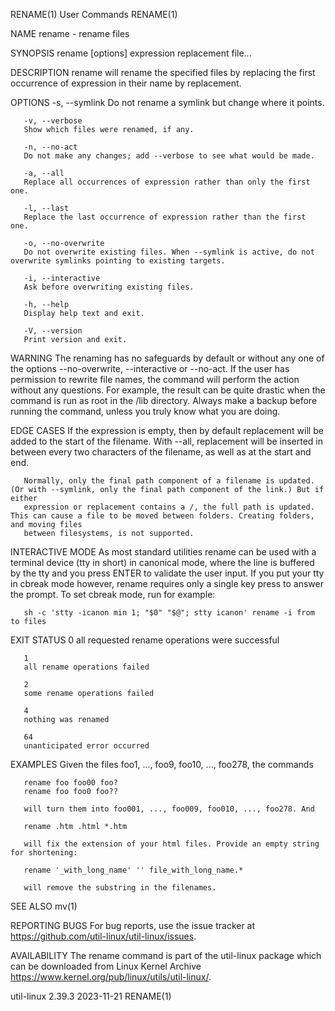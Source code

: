 RENAME(1)								 User Commands								     RENAME(1)

NAME
       rename - rename files

SYNOPSIS
       rename [options] expression replacement file...

DESCRIPTION
       rename will rename the specified files by replacing the first occurrence of expression in their name by replacement.

OPTIONS
       -s, --symlink
	   Do not rename a symlink but change where it points.

       -v, --verbose
	   Show which files were renamed, if any.

       -n, --no-act
	   Do not make any changes; add --verbose to see what would be made.

       -a, --all
	   Replace all occurrences of expression rather than only the first one.

       -l, --last
	   Replace the last occurrence of expression rather than the first one.

       -o, --no-overwrite
	   Do not overwrite existing files. When --symlink is active, do not overwrite symlinks pointing to existing targets.

       -i, --interactive
	   Ask before overwriting existing files.

       -h, --help
	   Display help text and exit.

       -V, --version
	   Print version and exit.

WARNING
       The renaming has no safeguards by default or without any one of the options --no-overwrite, --interactive or --no-act. If the user has permission to
       rewrite file names, the command will perform the action without any questions. For example, the result can be quite drastic when the command is run as
       root in the /lib directory. Always make a backup before running the command, unless you truly know what you are doing.

EDGE CASES
       If the expression is empty, then by default replacement will be added to the start of the filename. With --all, replacement will be inserted in between
       every two characters of the filename, as well as at the start and end.

       Normally, only the final path component of a filename is updated. (Or with --symlink, only the final path component of the link.) But if either
       expression or replacement contains a /, the full path is updated. This can cause a file to be moved between folders. Creating folders, and moving files
       between filesystems, is not supported.

INTERACTIVE MODE
       As most standard utilities rename can be used with a terminal device (tty in short) in canonical mode, where the line is buffered by the tty and you
       press ENTER to validate the user input. If you put your tty in cbreak mode however, rename requires only a single key press to answer the prompt. To
       set cbreak mode, run for example:

	   sh -c 'stty -icanon min 1; "$0" "$@"; stty icanon' rename -i from to files

EXIT STATUS
       0
	   all requested rename operations were successful

       1
	   all rename operations failed

       2
	   some rename operations failed

       4
	   nothing was renamed

       64
	   unanticipated error occurred

EXAMPLES
       Given the files foo1, ..., foo9, foo10, ..., foo278, the commands

	   rename foo foo00 foo?
	   rename foo foo0 foo??

       will turn them into foo001, ..., foo009, foo010, ..., foo278. And

	   rename .htm .html *.htm

       will fix the extension of your html files. Provide an empty string for shortening:

	   rename '_with_long_name' '' file_with_long_name.*

       will remove the substring in the filenames.

SEE ALSO
       mv(1)

REPORTING BUGS
       For bug reports, use the issue tracker at https://github.com/util-linux/util-linux/issues.

AVAILABILITY
       The rename command is part of the util-linux package which can be downloaded from Linux Kernel Archive
       <https://www.kernel.org/pub/linux/utils/util-linux/>.

util-linux 2.39.3							  2023-11-21								     RENAME(1)
